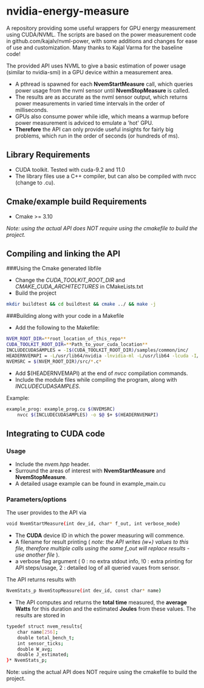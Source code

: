 # nvidia-energy-measure

A repository providing some useful wrappers for GPU energy measurement using CUDA/NVML.
The scripts are based on the power measurement code in github.com/kajalv/nvml-power, with some additions and changes for ease of use and customization. Many thanks to Kajal Varma for the baseline code!

The provided API uses NVML to give a basic estimation of power usage (similar to nvidia-smi) in a GPU device within a measurement area.
- A pthread is spawned for each **NvemStartMeasure** call, which queries power usage from the nvml sensor until **NvemStopMeasure** is called. 
- The results are as accurate as the nvml sensor output, which returns power measurements in varied time intervals in the order of milliseconds.
- GPUs also consume power while idle, which means a warmup before power measurement is adviced to emulate a 'hot' GPU. 
- **Therefore** the API can only provide useful insights for fairly big problems, which run in the order of seconds (or hundreds of ms). 

## Library Requirements

- CUDA toolkit. Tested with cuda-9.2 and 11.0
- The library files use a C++ compiler, but can also be compiled with nvcc (change to .cu).

## Cmake/example build Requirements

- Cmake >= 3.10

*Note: using the actual API does NOT require using the cmakefile to build the project.*


## Compiling and linking the API

###Using the Cmake generated libfile

- Change the *CUDA_TOOLKIT_ROOT_DIR* and *CMAKE_CUDA_ARCHITECTURES* in CMakeLists.txt
- Build the project
```sh
mkdir buildtest && cd buildtest && cmake ../ && make -j
```

###Building along with your code in a Makefile

- Add the following to the Makefile:

```sh
NVEM_ROOT_DIR=**root_location_of_this_repo**
CUDA_TOOLKIT_ROOT_DIR=**Path_to_your_cuda_location**
INCLUDECUDASAMPLES = -I$(CUDA_TOOLKIT_ROOT_DIR)/samples/common/inc/
HEADERNVEMAPI = -L/usr/lib64/nvidia -lnvidia-ml -L/usr/lib64 -lcuda -I/usr/include -lpthread -I/$(NVEM_ROOT_DIR)/include
NVEMSRC = $(NVEM_ROOT_DIR)/src/*.c*
```

- Add $(HEADERNVEMAPI) at the end of *nvcc* compilation commands.
- Include the module files while compiling the program, along with *INCLUDECUDASAMPLES*.

Example:
```sh
example_prog: example_prog.cu $(NVEMSRC)
	nvcc $(INCLUDECUDASAMPLES) -o $@ $+ $(HEADERNVEMAPI)
```

## Integrating to CUDA code

### Usage
- Include the *nvem.hpp* header.
- Surround the areas of interest with **NvemStartMeasure** and **NvemStopMeasure**.
- A detailed usage example can be found in example_main.cu

### Parameters/options
The user provides to the API via 
```sh
void NvemStartMeasure(int dev_id, char* f_out, int verbose_mode)
```
- The **CUDA** device ID in which the power measuring will commence. 
- A filename for result printing ( *note: the API writes (w+) values to this file, therefore multiple calls using the same f_out will replace results - use another file* ).
- a verbose flag argument ( 0 : no extra stdout info, !0 : extra printing for API steps/usage, 2 : detailed log of all queried vaues from sensor.

The API returns results with
```sh
NvemStats_p NvemStopMeasure(int dev_id, const char* name)
```
- The API computes and returns the **total time** measured, the **average Watts** for this duration and the estimated **Joules** from these values. The results are stored in 
```sh
typedef struct nvem_results{
	char name[256];
	double total_bench_t;
	int sensor_ticks; 
	double W_avg;
	double J_estimated;
}* NvemStats_p;
```

Note: using the actual API does NOT require using the cmakefile to build the project.

